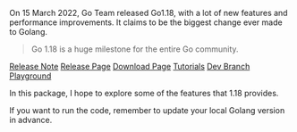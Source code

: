 On 15 March 2022, Go Team released Go1.18, with a lot of new features and performance improvements. It claims to be the biggest change ever made to Golang.

> Go 1.18 is a huge milestone for the entire Go community.

[Release Note](https://go.dev/doc/go1.18)
[Release Page](https://go.dev/blog/go1.18)
[Download Page](https://go.dev/dl/)
[Tutorials](https://go.dev/doc/tutorial/)
[Dev Branch Playground](https://go.dev/play/?v=gotip)

In this package, I hope to explore some of the features that 1.18 provides.

If you want to run the code, remember to update your local Golang version in advance.